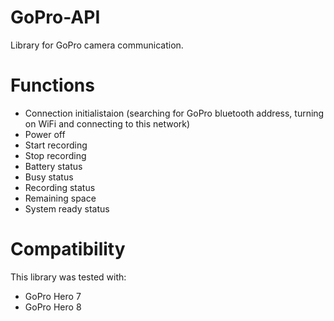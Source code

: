 # GoPro-API
Library for GoPro camera communication.

# Functions
- Connection initialistaion (searching for GoPro bluetooth address, turning on WiFi and connecting to this network)
- Power off
- Start recording
- Stop recording
- Battery status
- Busy status
- Recording status
- Remaining space
- System ready status

# Compatibility
This library was tested with:
- GoPro Hero 7
- GoPro Hero 8
